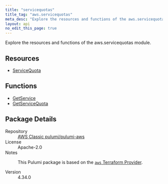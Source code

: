 ```yaml
---
title: "servicequotas"
title_tag: "aws.servicequotas"
meta_desc: "Explore the resources and functions of the aws.servicequotas module."
layout: api
no_edit_this_page: true
---
```


<!-- WARNING: this file was generated by Pulumi Docs Generator. -->
<!-- Do not edit by hand unless you're certain you know what you are doing! -->

Explore the resources and functions of the aws.servicequotas module.

<h2 id="resources">Resources</h2>
<ul class="api">
    <li><a href="servicequota/" title="ServiceQuota"><span class="api-symbol api-symbol--resource"></span>ServiceQuota</a></li>
</ul>

<h2 id="functions">Functions</h2>
<ul class="api">
    <li><a href="getservice/" title="GetService"><span class="api-symbol api-symbol--function"></span>GetService</a></li>
    <li><a href="getservicequota/" title="GetServiceQuota"><span class="api-symbol api-symbol--function"></span>GetServiceQuota</a></li>
</ul>

<h2 id="package-details">Package Details</h2>
<dl class="package-details">
	<dt>Repository</dt>
	<dd><a href="https://github.com/pulumi/pulumi-aws">AWS Classic pulumi/pulumi-aws</a></dd>
	<dt>License</dt>
	<dd>Apache-2.0</dd>
	<dt>Notes</dt>
	<dd><p>This Pulumi package is based on the <a href="https://github.com/hashicorp/terraform-provider-aws"><code>aws</code> Terraform Provider</a>.</p>
</dd>
	<dt>Version</dt>
	<dd>4.34.0</dd>
</dl>

